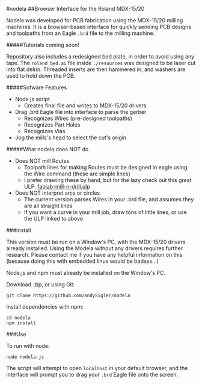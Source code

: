 #nodela
##Browser Interface for the Roland MDX-15/20

Nodela was developed for PCB fabrication using the MDX-15/20 milling machines. It is a browser-based interface for quickly sending PCB designs and toolpaths from an Eagle `.brd` file to the milling machine.

#####Tutorials coming soon!

Repository also includes a redesigned bed plate, in order to avoid using any tape. The `roland_bed.ai` file inside `./resources` was designed to be laser cut into flat delrin. Threaded inserts are then hammered in, and washers are used to hold down the PCB.

#####Sofware Features
 - Node.js script
 	- Creates final file and writes to MDX-15/20 drivers
 - Drag .brd Eagle file into interface to parse the gerber
 	- Recognizes Wires (pre-designed toolpaths)
 	- Recognizes Part Holes
 	- Recognizes Vias
 - Jog the mills's head to select the cut's origin

#####What nodela does NOT do

 - Does NOT mill Routes
 	- Toolpath lines for making Routes must be designed in eagle using the Wire command (these are simple lines)
 	- I prefer drawing these by hand, but for the lazy check out this great ULP: [fablab-mill-n-drill.ulp](http://mlab.taik.fi/paja/?p=1874)
 - Does NOT interpret arcs or circles
 	- The current version parses Wires in your .brd file, and assumes they are all straight lines
 	- If you want a curve in your mill job, draw tons of little lines, or use the ULP linked to above

###Install

This version must be run on a Window's PC, with the MDX-15/20 drivers already installed. Using the Modela without any drivers requires further research. Please contact me if you have any helpful information on this (because doing this with embedded linux would be badass...)

Node.js and npm must already be installed on the Window's PC.

Download  .zip, or using Git:
```
git clone https://github.com/andySigler/nodela
```
Install dependencies with npm:
```
cd nodela
npm install
```
###Use

To run with node:
```
node nodela.js
```
The script will attempt to open `localhost` in your default browser, and the interface will prompt you to drag your `.brd` Eagle file onto the screen.
